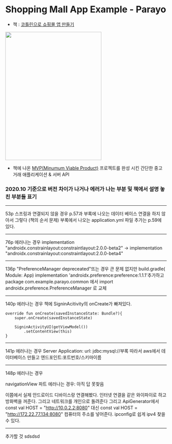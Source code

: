 # Shopping Mall App Example - Parayo
- 책 : [코틀린으로 쇼핑몰 앱 만들기](http://www.yes24.com/Product/Goods/89913111?scode=029)

<img width = "300" height = "400" src = "https://user-images.githubusercontent.com/52276038/84369198-75437c80-ac11-11ea-8e75-0017559b81e4.png"> 

- 책에 나온 [MVP(Minumum Viable Product)](https://ko.wikipedia.org/wiki/%EC%B5%9C%EC%86%8C_%EA%B8%B0%EB%8A%A5_%EC%A0%9C%ED%92%88) 프로젝트를 완성 시킨 간단한 중고 거래 애플리케이션 & 서버 API

### 2020.10 기준으로 버전 차이가 나거나 에러가 나는 부분 및 책에서 설명 놓친 부분들 표기
------

53p 스프링과 연결되지 않을 경우
 p.57과 부록에 나오는 데이터 베이스 연결을 하지 않아서 그렇다 (책의 순서 문제)
 부록에서 나오는 application.yml 파일 추가는 p.59에 있다.
 
------

76p 에러나는 경우
 implementation "androidx.constrainlayout:constraintlayout:2.0.0-beta2" -> implementation "androidx.constrainlayout:constraintlayout:2.0.0-beta4"
 
------

136p "PreferenceManager depreceated"뜨는 경우
 큰 문제 없지만 build.gradle( Module: App) implementation 'androidx.preference:preference:1.1.1'추가하고
 package com.example.parayo.common 에서 import androidx.preference.PreferenceManager 로 교체
 
------

140p 에러나는 경우
책에 SigninAcitivity의 onCreate가 빠져있다.

    override fun onCreate(savedInstanceState: Bundle?){
        super.onCreate(savedInstanceState)

        SigninActivityUI(getViewModel())
            .setContentView(this)
    }
    
------
141p 에러나는 경우
Server Application: 
 url: jdbc:mysql://부록 따라서 aws에서 데이터베이스 만들고 엔드포인트:포트번호/스키마이름

------
148p 에러나는 경우

navigationView 파트 에러나는 경우: 아직 답 못찾음

이쯤에서 실제 안드로이드 디바이스랑 연결해봤다. 인터넷 연결을 같은 와이파이로 하고 방화벽을 꺼준다. 그리고 네트워크를 개인으로 돌려준다 
그리고 ApiGenerator에서 const val HOST = "http://10.0.2.2:8080" 대신 const val HOST = "http://172.22.77.134:8080" 컴퓨터의 주소를 넣어준다. ipconfig로 쉽게 ipv4 찾을 수 있다. 

------

 추가할 것 sdsdsd
  
